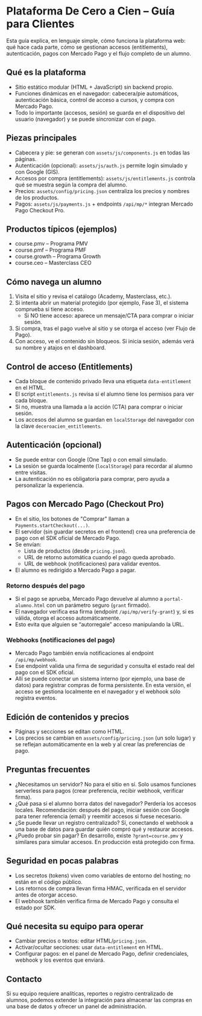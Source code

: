 # Plataforma De Cero a Cien – Guía para Clientes

Esta guía explica, en lenguaje simple, cómo funciona la plataforma web: qué hace cada parte, cómo se gestionan accesos (entitlements), autenticación, pagos con Mercado Pago y el flujo completo de un alumno.

## Qué es la plataforma
- Sitio estático modular (HTML + JavaScript) sin backend propio. 
- Funciones dinámicas en el navegador: cabecera/pie automáticos, autenticación básica, control de acceso a cursos, y compra con Mercado Pago.
- Todo lo importante (accesos, sesión) se guarda en el dispositivo del usuario (navegador) y se puede sincronizar con el pago.

## Piezas principales
- Cabecera y pie: se generan con `assets/js/components.js` en todas las páginas.
- Autenticación (opcional): `assets/js/auth.js` permite login simulado y con Google (GIS). 
- Accesos por compra (entitlements): `assets/js/entitlements.js` controla qué se muestra según la compra del alumno.
- Precios: `assets/config/pricing.json` centraliza los precios y nombres de los productos.
- Pagos: `assets/js/payments.js` + endpoints `/api/mp/*` integran Mercado Pago Checkout Pro.

## Productos típicos (ejemplos)
- course.pmv – Programa PMV
- course.pmf – Programa PMF
- course.growth – Programa Growth
- course.ceo – Masterclass CEO

## Cómo navega un alumno
1) Visita el sitio y revisa el catálogo (Academy, Masterclass, etc.).
2) Si intenta abrir un material protegido (por ejemplo, Fase 3), el sistema comprueba si tiene acceso.
   - Si NO tiene acceso: aparece un mensaje/CTA para comprar o iniciar sesión.
3) Si compra, tras el pago vuelve al sitio y se otorga el acceso (ver Flujo de Pago).
4) Con acceso, ve el contenido sin bloqueos. Si inicia sesión, además verá su nombre y atajos en el dashboard.

## Control de acceso (Entitlements)
- Cada bloque de contenido privado lleva una etiqueta `data-entitlement` en el HTML.
- El script `entitlements.js` revisa si el alumno tiene los permisos para ver cada bloque.
- Si no, muestra una llamada a la acción (CTA) para comprar o iniciar sesión.
- Los accesos del alumno se guardan en `localStorage` del navegador con la clave `deceroacien_entitlements`.

## Autenticación (opcional)
- Se puede entrar con Google (One Tap) o con email simulado. 
- La sesión se guarda localmente (`localStorage`) para recordar al alumno entre visitas.
- La autenticación no es obligatoria para comprar, pero ayuda a personalizar la experiencia.

## Pagos con Mercado Pago (Checkout Pro)
- En el sitio, los botones de "Comprar" llaman a `Payments.startCheckout(...)`.
- El servidor (sin guardar secretos en el frontend) crea una preferencia de pago con el SDK oficial de Mercado Pago.
- Se envían:
  - Lista de productos (desde `pricing.json`).
  - URL de retorno automática cuando el pago queda aprobado.
  - URL de webhook (notificaciones) para validar eventos.
- El alumno es redirigido a Mercado Pago a pagar.

### Retorno después del pago
- Si el pago se aprueba, Mercado Pago devuelve al alumno a `portal-alumno.html` con un parámetro seguro (`grant` firmado).
- El navegador verifica esa firma (endpoint `/api/mp/verify-grant`) y, si es válida, otorga el acceso automáticamente.
- Esto evita que alguien se “autorregale” acceso manipulando la URL.

### Webhooks (notificaciones del pago)
- Mercado Pago también envía notificaciones al endpoint `/api/mp/webhook`.
- Ese endpoint valida una firma de seguridad y consulta el estado real del pago con el SDK oficial.
- Allí se puede conectar un sistema interno (por ejemplo, una base de datos) para registrar compras de forma persistente. En esta versión, el acceso se gestiona localmente en el navegador y el webhook sólo registra eventos.

## Edición de contenidos y precios
- Páginas y secciones se editan como HTML. 
- Los precios se cambian en `assets/config/pricing.json` (un solo lugar) y se reflejan automáticamente en la web y al crear las preferencias de pago.

## Preguntas frecuentes
- ¿Necesitamos un servidor? No para el sitio en sí. Solo usamos funciones serverless para pagos (crear preferencia, recibir webhook, verificar firma).
- ¿Qué pasa si el alumno borra datos del navegador? Perdería los accesos locales. Recomendación: después del pago, iniciar sesión con Google para tener referencia (email) y reemitir accesos si fuese necesario.
- ¿Se puede llevar un registro centralizado? Sí, conectando el webhook a una base de datos para guardar quién compró qué y restaurar accesos.
- ¿Puedo probar sin pagar? En desarrollo, existe `?grant=course.pmv` y similares para simular accesos. En producción está protegido con firma.

## Seguridad en pocas palabras
- Los secretos (tokens) viven como variables de entorno del hosting; no están en el código público.
- Los retornos de compra llevan firma HMAC, verificada en el servidor antes de otorgar acceso.
- El webhook también verifica firma de Mercado Pago y consulta el estado por SDK.

## Qué necesita su equipo para operar
- Cambiar precios o textos: editar HTML/`pricing.json`.
- Activar/ocultar secciones: usar `data-entitlement` en HTML.
- Configurar pagos: en el panel de Mercado Pago, definir credenciales, webhook y los eventos que enviará.

## Contacto
Si su equipo requiere analíticas, reportes o registro centralizado de alumnos, podemos extender la integración para almacenar las compras en una base de datos y ofrecer un panel de administración.
